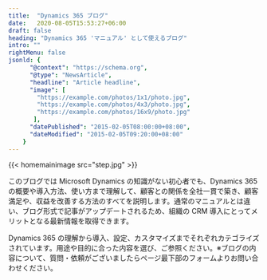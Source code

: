 ```yaml
---
title:  "Dynamics 365 ブログ"
date:   2020-08-05T15:53:27+06:00
draft: false
heading: "Dynamics 365 'マニュアル' として使えるブログ"
intro: ""
rightMenu: false
jsonld: {
      "@context": "https://schema.org",
      "@type": "NewsArticle",
      "headline": "Article headline",
      "image": [
        "https://example.com/photos/1x1/photo.jpg",
        "https://example.com/photos/4x3/photo.jpg",
        "https://example.com/photos/16x9/photo.jpg"
       ],
      "datePublished": "2015-02-05T08:00:00+08:00",
      "dateModified": "2015-02-05T09:20:00+08:00"
    }
---
```


{{< homemainimage src="step.jpg" >}}

このブログでは Microsoft Dynamics の知識がない初心者でも、Dynamics 365 の概要や導入方法、使い方まで理解して、顧客との関係を全社一貫で築き、顧客満足や、収益を改善する方法のすべてを説明します。通常のマニュアルとは違い、ブログ形式で記事がアップデートされるため、組織の CRM 導入にとってメリットとなる最新情報を取得できます。

Dynamics 365 の理解から導入、設定、カスタマイズまでそれぞれカテゴライズされています。用途や目的に合った内容を選び、ご参照ください。※ブログの内容について、質問・依頼がございましたらページ最下部のフォームよりお問い合わせください。
